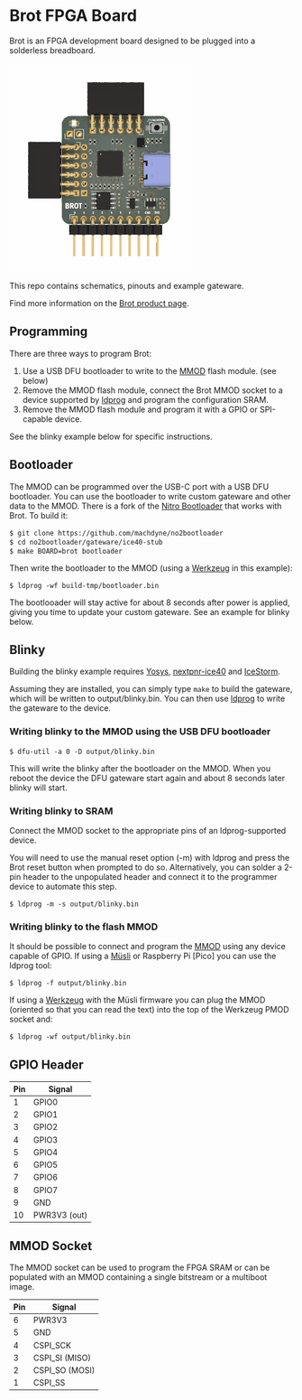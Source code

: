# Brot FPGA Board

Brot is an FPGA development board designed to be plugged into a solderless breadboard.

![Brot FPGA Board](https://github.com/machdyne/brot/blob/d107d33e1bf2bb14a4ca1030c8687df5ce17a049/brot.png)

This repo contains schematics, pinouts and example gateware.

Find more information on the [Brot product page](https://machdyne.com/product/brot-fpga-board/).

## Programming

There are three ways to program Brot:

1. Use a USB DFU bootloader to write to the [MMOD](https://github.com/machdyne/mmod) flash module. (see below)
2. Remove the MMOD flash module, connect the Brot MMOD socket to a device supported by [ldprog](https://github.com/machdyne/ldprog) and program the configuration SRAM.
3. Remove the MMOD flash module and program it with a GPIO or SPI-capable device.

See the blinky example below for specific instructions.

## Bootloader

The MMOD can be programmed over the USB-C port with a USB DFU bootloader. You can use the bootloader to write custom gateware and other data to the MMOD. There is a fork of the [Nitro Bootloader](https://github.com/machdyne/no2bootloader) that works with Brot. To build it:

```
$ git clone https://github.com/machdyne/no2bootloader
$ cd no2bootloader/gateware/ice40-stub
$ make BOARD=brot bootloader
```

Then write the bootloader to the MMOD (using a [Werkzeug](https://machdyne.com/product/werkzeug-multi-tool) in this example):

```
$ ldprog -wf build-tmp/bootloader.bin
```

The bootlooader will stay active for about 8 seconds after power is applied, giving you time to update your custom gateware. See an example for blinky below.

## Blinky 

Building the blinky example requires [Yosys](https://github.com/YosysHQ/yosys), [nextpnr-ice40](https://github.com/YosysHQ/nextpnr) and [IceStorm](https://github.com/YosysHQ/icestorm).

Assuming they are installed, you can simply type `make` to build the gateware, which will be written to output/blinky.bin. You can then use [ldprog](https://github.com/machdyne/ldprog) to write the gateware to the device.

### Writing blinky to the MMOD using the USB DFU bootloader

```
$ dfu-util -a 0 -D output/blinky.bin
```

This will write the blinky after the bootloader on the MMOD. When you reboot the device the DFU gateware start again and about 8 seconds later blinky will start.

### Writing blinky to SRAM

Connect the MMOD socket to the appropriate pins of an ldprog-supported device.

You will need to use the manual reset option (-m) with ldprog and press the Brot reset button when prompted to do so. Alternatively, you can solder a 2-pin header to the unpopulated header and connect it to the programmer device to automate this step.

```
$ ldprog -m -s output/blinky.bin
```

### Writing blinky to the flash MMOD

It should be possible to connect and program the [MMOD](https://github.com/machdyne/mmod) using any device capable of GPIO. If using a [Müsli](https://github.com/machdyne/musli) or Raspberry Pi [Pico] you can use the ldprog tool:

```
$ ldprog -f output/blinky.bin
```

If using a [Werkzeug](https://machdyne.com/product/werkzeug-multi-tool) with the Müsli firmware you can plug the MMOD (oriented so that you can read the text) into the top of the Werkzeug PMOD socket and:

```
$ ldprog -wf output/blinky.bin
```

## GPIO Header

| Pin | Signal |
| --- | ------ |
| 1 | GPIO0 |
| 2 | GPIO1 |
| 3 | GPIO2 |
| 4 | GPIO3 |
| 5 | GPIO4 |
| 6 | GPIO5 |
| 7 | GPIO6 |
| 8 | GPIO7 |
| 9 | GND |
| 10 | PWR3V3 (out) |

## MMOD Socket

The MMOD socket can be used to program the FPGA SRAM or can be populated with
an MMOD containing a single bitstream or a multiboot image.

| Pin | Signal |
| --- | ------ |
| 6 | PWR3V3 |
| 5 | GND |
| 4 | CSPI\_SCK |
| 3 | CSPI\_SI (MISO) |
| 2 | CSPI\_SO (MOSI) |
| 1 | CSPI\_SS |

